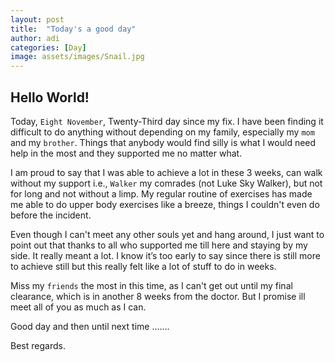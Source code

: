 ```yaml
---
layout: post
title:  "Today's a good day"
author: adi
categories: [Day]
image: assets/images/Snail.jpg
---
```


## Hello World!
Today, `Eight November`, Twenty-Third day since my fix. 
I have been finding it difficult to do anything without depending on my family, especially my `mom` and my `brother`. Things that anybody would find silly is what I would need help in the most and they supported me no matter what.

I am proud to say that I was able to achieve a lot in these 3 weeks, can walk without my support i.e., `Walker` my comrades (not Luke Sky Walker), but not for long and not without a limp. My regular routine of exercises has made me able to do upper body exercises like a breeze, things I couldn't even do before the incident. 

Even though I can't meet any other souls yet and hang around, I just want to point out that thanks to all who supported me till here and staying by my side. It really meant a lot. I know it’s too early to say since there is still more to achieve still but this really felt like a lot of stuff to do in weeks.

Miss my `friends` the most in this time, as I can't get out until my final clearance, which is in another 8 weeks from the doctor. But I promise ill meet all of you as much as I can.

Good day and then until next time .......

Best regards.


